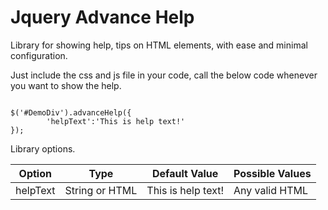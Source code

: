 Jquery Advance Help
=================

Library for showing help, tips on HTML elements, with ease and minimal configuration.

Just include the css and js file in your code, call the below code whenever you want to show the help.

<code>
$('#DemoDiv').advanceHelp({
		'helpText':'This is help text!'
});
</code>

Library options.

<table>
  <thead>
    <tr>
      <th>Option</th>
      <th>Type</th>
      <th>Default Value</th>
      <th>Possible Values</th>
    </tr>
  </thead>
  <tbody>
    <tr>
      <td>helpText</td>
      <td>String or HTML</td>
      <td>This is help text!</td>
      <td>Any valid HTML</td>
    </tr>
  </tbody>
</table>
